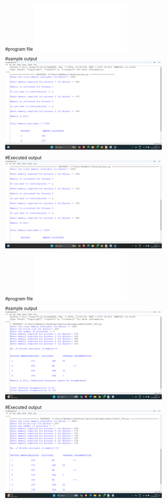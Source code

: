 #program file
![program file](mvt_562.py)

#sample output
![sample output](mvt_sampleoutput(1).png)

#Executed output
![Executed output](mvt_executedoutput(1).png)

#program file
![program file](mft_543.py)

#sample output
![sample output](mft_sampleoutput.png)

#Executed output
![Executed output](mft_executedoutput(1).png)
